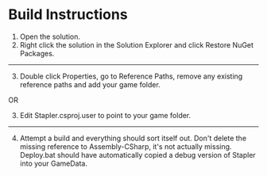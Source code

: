 # Build Instructions

1. Open the solution.
2. Right click the solution in the Solution Explorer and click Restore NuGet Packages.

-----------------

3. Double click Properties, go to Reference Paths, remove any existing reference paths and add your game folder.

OR

3. Edit Stapler.csproj.user to point to your game folder.

------------------

4. Attempt a build and everything should sort itself out. Don't delete the missing reference to Assembly-CSharp, it's not actually missing. Deploy.bat should have automatically copied a debug version of Stapler into your GameData.

